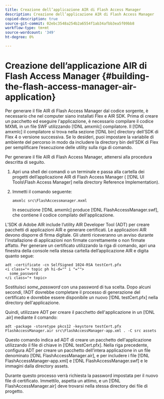 ```yaml
---
title: Creazione dell’applicazione AIR di Flash Access Manager
description: Creazione dell’applicazione AIR di Flash Access Manager
copied-description: true
source-git-commit: 02ebc3548a254b2a6554f1ab34afbb3ea5f09bb8
workflow-type: tm+mt
source-wordcount: '349'
ht-degree: 0%

---
```


# Creazione dell’applicazione AIR di Flash Access Manager {#building-the-flash-access-manager-air-application}

Per generare il file AIR di Flash Access Manager dal codice sorgente, è necessario che nel computer siano installati Flex e AIR SDK. Prima di creare un pacchetto ed eseguire l&#39;applicazione, è necessario compilare il codice MXML in un file SWF utilizzando [!DNL amxmlc] compilatore. Il [!DNL amxmlc] il compilatore si trova nella sezione [!DNL bin] directory dell’SDK di Flex 4 o versione successiva. Se lo desideri, puoi impostare la variabile di ambiente del percorso in modo da includere la directory bin dell’SDK di Flex per semplificare l’esecuzione delle utility sulla riga di comando.

Per generare il file AIR di Flash Access Manager, attenersi alla procedura descritta di seguito.

1. Apri una shell dei comandi o un terminale e passa alla cartella dei progetti dell’applicazione AIR di Flash Access Manager ( [!DNL UI Tools\Flash Access Manager] nella directory Reference Implementation).
1. Immetti il comando seguente:

   ```
   amxmlc src\FlashAccessmanager.mxml
   ```

   In esecuzione [!DNL amxmlc] produce [!DNL FlashAccessManager.swf], che contiene il codice compilato dell&#39;applicazione.

L’SDK di Adobe AIR include l’utility AIR Developer Tool (ADT) per creare pacchetti di applicazioni AIR e generare certificati. Le applicazioni AIR devono disporre di firma digitale. Gli utenti riceveranno un avviso durante l&#39;installazione di applicazioni non firmate correttamente o non firmate affatto. Per generare un certificato utilizzando la riga di comando, apri una finestra della console nella stessa cartella dell’applicazione AIR e digita quanto segue:

```
adt -certificate -cn SelfSigned 1024-RSA testCert.pfx  
<i class="+ topic ph hi-d="" i "="">
  some_password 
</i class="+ topic>
```

Sostituisci *some_password* con una password di tua scelta. Dopo alcuni secondi, l’ADT dovrebbe completare il processo di generazione del certificato e dovrebbe essere disponibile un nuovo [!DNL testCert.pfx] nella directory dell&#39;applicazione.

Quindi, utilizzare ADT per creare il pacchetto dell&#39;applicazione in un [!DNL .air] mediante il comando:

```
adt -package -storetype pkcs12 -keystore testCert.pfx FlashAccessManager.air src\FlashAccessManager-app.xml . -C src assets
```

Questo comando indica ad ADT di creare un pacchetto dell&#39;applicazione utilizzando il file di chiave in [!DNL testCert.pfx]. Nella riga precedente, configura ADT per creare un pacchetto dell’intera applicazione in un file denominato [!DNL FlashAccessManager.air], e per includere i file [!DNL FlashAccessManager-app.xml] e [!DNL FlashAccessManager.swf] e le immagini dalla directory assets.

Durante questo processo verrà richiesta la password impostata per il nuovo file di certificato. Immettilo, aspetta un attimo, e un [!DNL FlashAccessManager.air] deve trovarsi nella stessa directory dei file di progetto.
